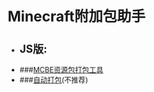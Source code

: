 # Minecraft附加包助手
- ## JS版:
- ###[MCBE资源包打包工具](https://github.com/TukJiu/Minecarft-bedrock-mcpacks-auto-packing)
- ###[自动打包](https://github.com/MRWS0X2F/AutoPacking)(不推荐)
